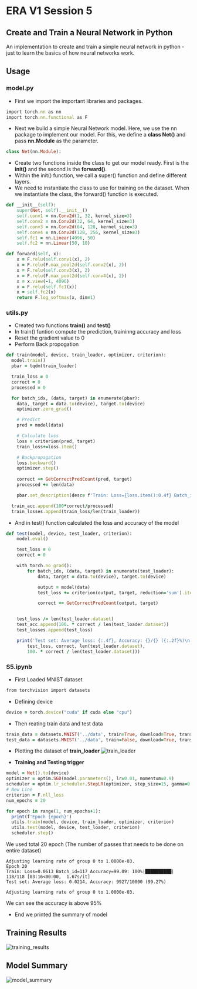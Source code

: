 # ERA V1 Session 5

## Create and Train a Neural Network in Python

An implementation to create and train a simple neural network in python - just to learn the basics of how neural networks work.

## Usage
### model.py

- First we import the important libraries and packages. 

```ruby
import torch.nn as nn
import torch.nn.functional as F
```
- Next we build a simple Neural Network model. Here, we use the nn package to implement our model. 
For this, we define a **class Net()** and pass **nn.Module** as the parameter.

```ruby
class Net(nn.Module):
```

- Create two functions inside the class to get our model ready. First is the **init()** and the second is the **forward()**.
- Within the init() function, we call a super() function and define different layers.
- We need to instantiate the class to use for training on the dataset. When we instantiate the class, the forward() function is executed.

```ruby
def __init__(self):
    super(Net, self).__init__()
    self.conv1 = nn.Conv2d(1, 32, kernel_size=3)
    self.conv2 = nn.Conv2d(32, 64, kernel_size=3)
    self.conv3 = nn.Conv2d(64, 128, kernel_size=3)
    self.conv4 = nn.Conv2d(128, 256, kernel_size=3)
    self.fc1 = nn.Linear(4096, 50)
    self.fc2 = nn.Linear(50, 10)

def forward(self, x):
    x = F.relu(self.conv1(x), 2)
    x = F.relu(F.max_pool2d(self.conv2(x), 2)) 
    x = F.relu(self.conv3(x), 2)
    x = F.relu(F.max_pool2d(self.conv4(x), 2)) 
    x = x.view(-1, 4096)
    x = F.relu(self.fc1(x))
    x = self.fc2(x)
    return F.log_softmax(x, dim=1)
 ```
 
### utils.py
- Created two functions **train()** and **test()**
- In train() funtion compute the  prediction, traininng accuracy and loss
- Reset the gradient value to 0
- Perform Back propogation
```ruby
def train(model, device, train_loader, optimizer, criterion):
  model.train()
  pbar = tqdm(train_loader)

  train_loss = 0
  correct = 0
  processed = 0

  for batch_idx, (data, target) in enumerate(pbar):
    data, target = data.to(device), target.to(device)
    optimizer.zero_grad()

    # Predict
    pred = model(data)

    # Calculate loss
    loss = criterion(pred, target)
    train_loss+=loss.item()

    # Backpropagation
    loss.backward()
    optimizer.step()
    
    correct += GetCorrectPredCount(pred, target)
    processed += len(data)

    pbar.set_description(desc= f'Train: Loss={loss.item():0.4f} Batch_id={batch_idx} Accuracy={100*correct/processed:0.2f}')

  train_acc.append(100*correct/processed)
  train_losses.append(train_loss/len(train_loader))
```
- And in test() function calculated the loss and accuracy of the model
```ruby
def test(model, device, test_loader, criterion):
    model.eval()

    test_loss = 0
    correct = 0

    with torch.no_grad():
        for batch_idx, (data, target) in enumerate(test_loader):
            data, target = data.to(device), target.to(device)

            output = model(data)
            test_loss += criterion(output, target, reduction='sum').item()  # sum up batch loss

            correct += GetCorrectPredCount(output, target)


    test_loss /= len(test_loader.dataset)
    test_acc.append(100. * correct / len(test_loader.dataset))
    test_losses.append(test_loss)

    print('Test set: Average loss: {:.4f}, Accuracy: {}/{} ({:.2f}%)\n'.format(
        test_loss, correct, len(test_loader.dataset),
        100. * correct / len(test_loader.dataset)))
```

### S5.ipynb
- First Loaded MNIST dataset
```ruby
from torchvision import datasets
```

- Defining device
```ruby
device = torch.device("cuda" if cuda else "cpu")
```

- Then reating train data and test data
```ruby
train_data = datasets.MNIST('../data', train=True, download=True, transform=train_transforms)
test_data = datasets.MNIST('../data', train=False, download=True, transform=test_transforms)
```

- Plotting the dataset of **train_loader**
![train_loader](https://github.com/GunaKoppula/Neural-Networks/assets/61241928/e15fdb8e-f44b-4a4c-80d0-0128491ea760)


- **Training and Testing trigger**
```ruby
model = Net().to(device)
optimizer = optim.SGD(model.parameters(), lr=0.01, momentum=0.9)
scheduler = optim.lr_scheduler.StepLR(optimizer, step_size=15, gamma=0.1, verbose=True)
# New Line
criterion = F.nll_loss
num_epochs = 20

for epoch in range(1, num_epochs+1):
  print(f'Epoch {epoch}')
  utils.train(model, device, train_loader, optimizer, criterion)
  utils.test(model, device, test_loader, criterion)
  scheduler.step()
```

We used total 20 epoch (The number of passes that needs to be done on entire dataset)
```
Adjusting learning rate of group 0 to 1.0000e-03.
Epoch 20
Train: Loss=0.0613 Batch_id=117 Accuracy=99.09: 100%|██████████| 118/118 [03:16<00:00,  1.67s/it]
Test set: Average loss: 0.0214, Accuracy: 9927/10000 (99.27%)

Adjusting learning rate of group 0 to 1.0000e-03.
```
We can see the accuracy is above 95%

- End we printed the summary of model

## Training Results
![training_results](https://github.com/GunaKoppula/Neural-Networks/assets/61241928/ba302e3a-321f-4689-ad22-8e9c6051664b)


## Model Summary
![model_summary](https://github.com/GunaKoppula/Neural-Networks/assets/61241928/185d1d15-ebd8-4888-a9fd-111b751b363f)

